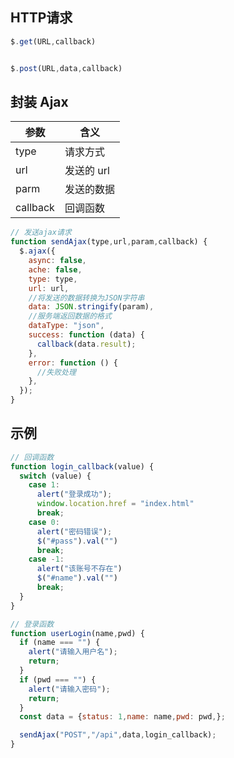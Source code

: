 <!--
 * @Description: 
 * @Version: 1.0
 * @Author: DaLao
 * @Email: dalao_li@163.com
 * @Date: 2021-01-16 17:59:35
 * @LastEditors: DaLao
 * @LastEditTime: 2022-01-14 01:11:43
-->

## HTTP请求

```js
$.get(URL,callback)


$.post(URL,data,callback)
```

## 封装 Ajax

| 参数     | 含义       |
| -------- | ---------- |
| type     | 请求方式   |
| url      | 发送的 url |
| parm     | 发送的数据 |
| callback | 回调函数   |

```js
// 发送ajax请求
function sendAjax(type,url,param,callback) {
  $.ajax({
    async: false,
    ache: false,
    type: type,
    url: url,
    //将发送的数据转换为JSON字符串
    data: JSON.stringify(param),
    //服务端返回数据的格式
    dataType: "json",
    success: function (data) {
      callback(data.result);
    },
    error: function () {
      //失败处理
    },
  });
}
```

## 示例

```js
// 回调函数
function login_callback(value) {
  switch (value) {
    case 1:
      alert("登录成功");
      window.location.href = "index.html"
      break;
    case 0:
      alert("密码错误");
      $("#pass").val("")
      break;
    case -1:
      alert("该账号不存在")
      $("#name").val("")
      break;
  }
}
```

```js
// 登录函数
function userLogin(name,pwd) {
  if (name === "") {
    alert("请输入用户名");
    return;
  }
  if (pwd === "") {
    alert("请输入密码");
    return;
  }
  const data = {status: 1,name: name,pwd: pwd,};

  sendAjax("POST","/api",data,login_callback);
}
```
